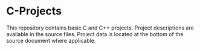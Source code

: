 # C-Projects
This repository contains basic C and C++ projects.
Project descriptions are available in the source files.
Project data is located at the bottom of the source document where applicable.

